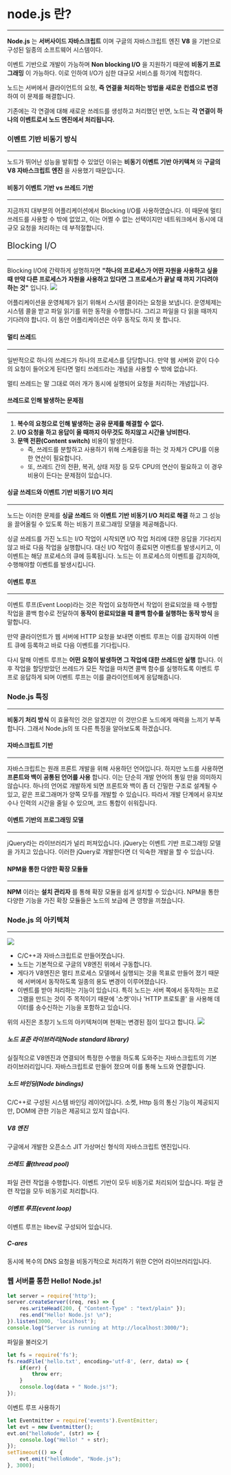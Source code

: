 # node.js 란?
---
__Node.js__ 는 __서버사이드 자바스크립트__ 이며 구글의 자바스크립트 엔진 __V8__ 을 기반으로 구성된 일종의 소프트웨어 시스템이다.

이벤트 기반으로 개발이 가능하며 __Non blocking I/O__ 을 지원하기 때문에 __비동기 프로그래밍__ 이 가능하다. 이로 인하여 I/O가 심한 대규모 서비스를 하기에 적합하다.

노드는 서버에서 클라이언트의 요청, __즉 연결을 처리하는 방법을 새로운 컨셉으로 변경__ 하여 이 문제를 해결합니다.

기존에는 각 연결에 대해 새로운 쓰레드를 생성하고 처리했던 반면, 노드는 __각 연결이 하나의 이벤트로서 노드 엔진에서 처리됩니다.__

### 이벤트 기반 비동기 방식

---
노드가 뛰어난 성능을 발휘할 수 있었던 이유는 __비동기 이벤트 기반 아키텍쳐__ 와 __구글의 V8 자바스크립트 엔진__ 을 사용했기 때문입니다.

#### 비동기 이벤트 기반 vs 쓰레드 기반
---
지금까지 대부분의 어플리케이션에서 Blocking I/O를 사용하였습니다. 이 때문에 멀티 쓰레드를 사용할 수 밖에 없었고, 이는 어쩔 수 없는 선택이지만 네트워크에서 동시에 대규모 요청을 처리하는 데 부적절합니다.


<p style="font-size: 20px;">Blocking I/O</p>

---
Blocking I/O에 간략하게 설명하자면 __"하나의 프로세스가 어떤 자원을 사용하고 싶을 때 만약 다른 프로세스가 자원을 사용하고 있다면 그 프로세스가 끝날 때 까지 기다려야 하는 것"__ 입니다.
<img src="https://grm-project-template-bucket.s3.ap-northeast-2.amazonaws.com/lesson/les_dNOma_1488263111120/1488263625769_image.png" />

어플리케이션을 운영체제가 읽기 위해서 스시템 콜이라는 요청을 보냅니다. 운영체제는 시스템 콜을 받고 파일 읽기를 위한 동작을 수행합니다. 그리고 파일을 다 읽을 때까지 기다려야 합니다. 이 동안 어플리케이션은 아무 동작도 하지 못 합니다.

#### 멀티 쓰레드
---
일반적으로 하나의 쓰레드가 하나의 프로세스를 담당합니다. 만약 웹 서버와 같이 다수의 요청이 들어오게 된다면 멀티 쓰레드라는 개념을 사용할 수 밖에 없습니다.

멀티 쓰레드는 말 그대로 여러 개가 동시에 실행되어 요청을 처리하는 개념입니다.

#### 쓰레드로 인해 발생하는 문제점
--- 
1. __복수의 요청으로 인해 발생하는 공유 문제를 해결할 수 없다.__
2. __I/O 요청을 하고 응답이 올 때까지 아무것도 하지않고 시간을 낭비한다.__
3. __문맥 전환(Content switch)__ 비용이 발생한다.
    - 즉, 쓰레드를 분할하고 사용하기 위해 스케줄링을 하는 것 자체가 CPU를 이용한 연산이 필요합니다.
    - 또, 쓰레드 간의 전환, 복귀, 상태 저장 등 모두 CPU의 연산이 필요하고 이 경우 비용이 든다는 문제점이 있습니다.

#### 싱글 쓰레드와 이벤트 기반 비동기 I/O 처리
---
노드는 이러한 문제를 __싱글 쓰레드__ 와 __이벤트 기반 비동기 I/O 처리로 해결__ 하고 그 성능을 끌어올릴 수 있도록 하는 비동기 프로그래밍 모델을 제공해줍니다.

싱글 쓰레드를 가진 노드는 I/O 작업이 시작되면 I/O 작업 처리에 대한 응답을 기다리지 않고 바로 다음 작업을 실행합니다. 대신 I/O 작업이 종료되면 이벤트를 발생시키고, 이 이벤트는 해당 프로세스의 큐에 등록됩니다. 노드는 이 프로세스의 이벤트를 감지하여, 수행해야할 이벤트를 발생시킵니다.

#### 이벤트 루프
---
이벤트 루프(Event Loop)라는 것은 작업이 요청하면서 작업이 완료되었을 때 수행할 작업을 콜백 함수로 전달하여 __동작이 완료되었을 때 콜백 함수를 실행하는 동작 방식__ 을 말합니다.

만약 클라이언트가 웹 서버에 HTTP 요청을 보내면 이벤트 루프는 이를 감지하여 이벤트 큐에 등록하고 바로 다음 이벤트를 기다립니다.

다시 말해 이벤트 루프는 __어떤 요청이 발생하면 그 작업에 대한 쓰레드만 실행__ 합니다. 이 후 작업을 할당받았던 쓰레드가 모든 작업을 마치면 콜백 함수를 실행하도록 이벤트 루프로 응답하게 되며 이벤트 루프는 이를 클라이언트에게 응답해줍니다.




### Node.js 특징
---
__비동기 처리 방식__ 이 효율적인 것은 알겠지만 이 것만으론 노드에게 매력을 느끼기 부족합니다. 그래서 Node.js의 또 다른 특징을 알아보도록 하겠습니다.
#### 자바스크립트 기반
---
자바스크립트는 원래 프론트 개발을 위해 사용하던 언어입니다. 하지만 노드를 사용하면 __프론트와 백이 공통된 언어를 사용__ 합니다. 이는 단순히 개발 언어의 통일 만을 의미하지 않습니다. 하나의 언어로 개발하게 되면 프론트와 백이 좀 더 긴밀한 구조로 설계될 수 있고, 같은 프로그래머가 양쪽 모두를 개발할 수 있습니다. 따라서 개발 단계에서 유지보수나 인력의 시간을 줄일 수 있으며, 코드 통합이 쉬워집니다.

#### 이벤트 기반의 프로그래밍 모델
---
jQuery라는 라이브러리가 널리 퍼져있습니다. jQuery는 이벤트 기반 프로그래밍 모델을 가지고 있습니다. 이러한 jQuery로 개발한다면 더 익숙한 개발을 할 수 있습니다.

#### NPM을 통한 다양한 확장 모듈들
---
__NPM__ 이라는 __설치 관리자__ 를 통해 확장 모듈을 쉽게 설치할 수 있습니다. NPM을 통한 다양한 기능을 가진 확장 모듈들은 노드의 보급에 큰 영향을 끼쳤습니다.


### Node.js 의 아키텍쳐
---
<img src="https://grm-project-template-bucket.s3.ap-northeast-2.amazonaws.com/lesson/les_kVVqd_1533200523344/056fbc6066a6b4f3379325043c03eb39c44d77e90196df7900de98044c4708cc.png" />

- C/C++과 자바스크립트로 만들어졋습니다.
- 노드는 기본적으로 구글의 V8엔진 위에서 구동합니다.
- 게다가 V8엔진은 멀티 프로세스 모델에서 실행되는 것을 목표로 만들어 졌기 때문에 서버에서 동작하도록 일종의 용도 변경이 이루어졌습니다.
- 이벤트를 받아 처리하는 기능이 있습니다. 특히 노드는 서버 쪽에서 동작하는 프로그램을 만드는 것이 주 목적이기 때문에 '소켓'이나 'HTTP 프로토콜' 을 사용해 데이터를 송수신하는 기능을 포함하고 있습니다.

위의 사진은 초창기 노드의 아키텍쳐이며 현재는 변경된 점이 있다고 합니다.
<img src="https://grm-project-template-bucket.s3.ap-northeast-2.amazonaws.com/lesson/les_kVVqd_1533200523344/a0049d4b85d55ac50c8825c2ab88410bb55b321322f05b232af3341477d78d9b.png" />

##### 노드 표준 라이브러리(Node standard library)
실질적으로 V8엔진과 연결되어 특정한 수행을 하도록 도와주는 자바스크립트의 기본 라이브러리입니다. 자바스크립트로 만들어 졌으며 이를 통해 노드와 연결합니다.

##### 노드 바인딩(Node bindings)
C/C++로 구성된 시스템 바인딩 레이어입니다. 소켓, Http 등의 통신 기능이 제공되지만, DOM에 관한 기능은 제공되고 있지 않습니다.

##### V8 엔진
구글에서 개발한 오픈소스 JIT 가상머신 형식의 자바스크립트 엔진입니다.

##### 쓰레드 풀(thread pool)
파일 관련 작업을 수행합니다. 이벤트 기반이 모두 비동기로 처리되어 있습니다. 파일 관련 작업을 모두 비동기로 처리합니다. 

##### 이벤트 루프(event loop)
이벤트 루프는 libev로 구성되어 있습니다.

##### C-ares
동시에 복수의 DNS 요청을 비동기적으로 처리하기 위한 C언어 라이브러리입니다.

### 웹 서버를 통한 Hello! Node.js!
``` javascript
let server = require('http');
server.createServer((req, res) => {
    res.writeHead(200, { "Content-Type" : "text/plain" });
    res.end("Hello! Node.js! \n");
}).listen(3000, 'localhost');
console.log("Server is running at http://localhost:3000/");
```
파일을 불러오기 
``` javascript
let fs = require('fs');
fs.readFile('hello.txt', encoding='utf-8', (err, data) => {
    if(err) {
        throw err;
    }
    console.log(data + " Node.js!");
});
```
이벤트 루프 사용하기
``` javascript
let Eventmitter = require('events').EventEmitter;
let evt = new Eventmitter();
evt.on("helloNode", (str) => {
    console.log("Hello! " + str);
});
setTimeout(() => {
    evt.emit("helloNode", "Node.js");
}, 3000);
```
